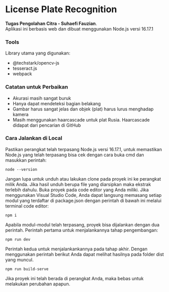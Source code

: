 # License Plate Recognition
**Tugas Pengolahan Citra - Suhaefi Fauzian**.  
Aplikasi ini berbasis web dan dibuat menggunakan Node.js versi 16.17.1
### Tools
Library utama yang digunakan:
- @techstark/opencv-js
- tesseract.js
- webpack
### Catatan untuk Perbaikan
- Akurasi masih sangat buruk
- Hanya dapat mendeteksi bagian belakang
- Gambar harus sangat jelas dan objek (plat) harus lurus menghadap kamera
- Masih menggunakan haarcascade untuk plat Rusia. Haarcascade didapat dari pencarian di GitHub
### Cara Jalankan di Local
Pastikan perangkat telah terpasang Node.js versi 16.17.1, untuk memastikan Node.js yang telah terpasang bisa cek dengan cara buka cmd dan masukkan perintah:  

```
node --version
```  
Jangan lupa untuk unduh atau lakukan clone pada proyek ini ke perangkat milik Anda. Jika hasil unduh berupa file yang diarsipkan maka ekstrak terlebih dahulu. Buka proyek pada code editor yang Anda miliki. Jika menggunakan Visual Studio Code, Anda dapat langsung memasang setiap modul yang terdaftar di package.json dengan perintah di bawah ini melalui terminal code editor:  

```
npm i
```  
Apabila modul-modul telah terpasang, proyek bisa dijalankan dengan dua perintah. Perintah pertama untuk menjalankannya tahap pengembangan:  

```
npm run dev
```  
Perintah kedua untuk menjalankankannya pada tahap akhir. Dengan menggunakan perintah berikut Anda dapat melihat hasilnya pada folder dist yang muncul.  

```
npm run build-serve
```  
Jika proyek ini telah berada di perangkat Anda, maka bebas untuk melakukan perubahan apapun.